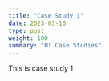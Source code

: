 ```yaml
---
title: "Case Study 1"
date: 2023-03-16
type: post
weight: 100
summary: "UT Case Studies"
---
```


This is case study 1
